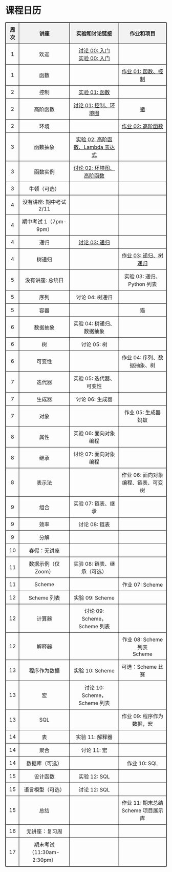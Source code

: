 <!DOCTYPE html>
<html lang="zh">
<head>
    <meta charset="UTF-8">
    <meta name="viewport" content="width=device-width, initial-scale=1.0">
    <title>课程日历</title>
    <style>
        table {
            width: 100%;
            border-collapse: collapse;
        }
        table, th, td {
            border: 1px solid black;
        }
        th, td {
            padding: 8px;
            text-align: center;
        }
        th {
            background-color: #f2f2f2;
        }
    </style>
</head>
<body>
    <h1>课程日历</h1>
    <table>
        <thead>
            <tr>
                <th>周次</th>
                <th>讲座</th>
                <th>实验和讨论链接</th>
                <th>作业和项目</th>
            </tr>
        </thead>
        <tbody>
            <tr>
                <td>1</td>
                <td>欢迎</td>
                <td><a href="../discussions/disc00/index.html">讨论 00: 入门</a><br>
                <a href="../labs/lab00/index.html">实验 00: 入门</a></td>
                <td></td>
            </tr>
            <tr>
                <td>1</td>
                <td>函数</td>
                <td></td>
                <td><a href="../homeworks/homework01/index.html">作业 01: 函数、控制</a></td>
            </tr>
            <tr>
                <td>2</td>
                <td>控制</td>
                <td><a href="../labs/lab01/index.html">实验 01: 函数</a></td>
                <td></td>
            </tr>
            <tr>
                <td>2</td>
                <td>高阶函数</td>
                <td><a href="../discussions/disc01/index.html">讨论 01: 控制、环境图</a></td>
                <td><a href="../projects/hog/index.html">猪</a></td>
            </tr>
            <tr>
                <td>2</td>
                <td>环境</td>
                <td></td>
                <td><a href="../homeworks/homework02/index.html">作业 02: 高阶函数</a></td>
            </tr>
            <tr>
                <td>3</td>
                <td>函数抽象</td>
                <td><a href="../labs/lab02/index.html">实验 02: 高阶函数、Lambda 表达式</a></td>
                <td></td>
            </tr>
            <tr>
                <td>3</td>
                <td>函数实例</td>
                <td><a href="../discussions/disc01/index.html">讨论 02: 环境图、高阶函数</a></td>
                <td></td>
            </tr>
            <tr>
                <td>3</td>
                <td>牛顿（可选）</td>
                <td></td>
                <td></td>
            </tr>
            <tr>
                <td>4</td>
                <td>没有讲座: 期中考试 2/11</td>
                <td></td>
                <td></td>
            </tr>
            <tr>
                <td>4</td>
                <td>期中考试 1（7pm-9pm）</td>
                <td></td>
                <td></td>
            </tr>
            <tr>
                <td>4</td>
                <td>递归</td>
                <td><a href="../discussions/disc03/index.html">讨论 03: 递归</a></td>
                <td></td>
            </tr>
            <tr>
                <td>4</td>
                <td>树递归</td>
                <td></td>
                <td><a href="../homeworks/homework03/index.html">作业 03: 递归、树递归</a></td>
            </tr>
            <tr>
                <td>5</td>
                <td>没有讲座: 总统日</td>
                <td></td>
                <td>实验 03: 递归、Python 列表</td>
            </tr>
            <tr>
                <td>5</td>
                <td>序列</td>
                <td>讨论 04: 树递归</td>
                <td></td>
            </tr>
            <tr>
                <td>5</td>
                <td>容器</td>
                <td></td>
                <td>猫</td>
            </tr>
            <tr>
                <td>6</td>
                <td>数据抽象</td>
                <td>实验 04: 树递归、数据抽象</td>
                <td></td>
            </tr>
            <tr>
                <td>6</td>
                <td>树</td>
                <td>讨论 05: 树</td>
                <td></td>
            </tr>
            <tr>
                <td>6</td>
                <td>可变性</td>
                <td></td>
                <td>作业 04: 序列、数据抽象、树</td>
            </tr>
            <tr>
                <td>7</td>
                <td>迭代器</td>
                <td>实验 05: 迭代器、可变性</td>
                <td></td>
            </tr>
            <tr>
                <td>7</td>
                <td>生成器</td>
                <td>讨论 06: 生成器</td>
                <td></td>
            </tr>
            <tr>
                <td>7</td>
                <td>对象</td>
                <td></td>
                <td>作业 05: 生成器<br>蚂蚁</td>
            </tr>
            <tr>
                <td>8</td>
                <td>属性</td>
                <td>实验 06: 面向对象编程</td>
                <td></td>
            </tr>
            <tr>
                <td>8</td>
                <td>继承</td>
                <td>讨论 07: 面向对象编程</td>
                <td></td>
            </tr>
            <tr>
                <td>8</td>
                <td>表示法</td>
                <td></td>
                <td>作业 06: 面向对象编程、链表、可变树</td>
            </tr>
            <tr>
                <td>9</td>
                <td>组合</td>
                <td>实验 07: 链表、继承</td>
                <td></td>
            </tr>
            <tr>
                <td>9</td>
                <td>效率</td>
                <td>讨论 08: 链表</td>
                <td></td>
            </tr>
            <tr>
                <td>9</td>
                <td>分解</td>
                <td></td>
                <td></td>
            </tr>
            <tr>
                <td>10</td>
                <td>春假：无讲座</td>
                <td></td>
                <td></td>
            </tr>
            <tr>
                <td>11</td>
                <td>数据示例（仅 Zoom）</td>
                <td>实验 08: 链表、继承（可选）</td>
                <td></td>
            </tr>
            <tr>
                <td>11</td>
                <td>Scheme</td>
                <td></td>
                <td>作业 07: Scheme</td>
            </tr>
            <tr>
                <td>12</td>
                <td>Scheme 列表</td>
                <td>实验 09: Scheme</td>
                <td></td>
            </tr>
            <tr>
                <td>12</td>
                <td>计算器</td>
                <td>讨论 09: Scheme，Scheme 列表</td>
                <td></td>
            </tr>
            <tr>
                <td>12</td>
                <td>解释器</td>
                <td></td>
                <td>作业 08: Scheme 列表<br>Scheme</td>
            </tr>
            <tr>
                <td>13</td>
                <td>程序作为数据</td>
                <td>实验 10: Scheme</td>
                <td>可选：Scheme 比赛</td>
            </tr>
            <tr>
                <td>13</td>
                <td>宏</td>
                <td>讨论 10: Scheme，Scheme 列表</td>
                <td></td>
            </tr>
            <tr>
                <td>13</td>
                <td>SQL</td>
                <td></td>
                <td>作业 09: 程序作为数据，宏</td>
            </tr>
            <tr>
                <td>14</td>
                <td>表</td>
                <td>实验 11: 解释器</td>
                <td></td>
            </tr>
            <tr>
                <td>14</td>
                <td>聚合</td>
                <td>讨论 11: 宏</td>
                <td></td>
            </tr>
            <tr>
                <td>14</td>
                <td>数据库（可选）</td>
                <td></td>
                <td>作业 10: SQL</td>
            </tr>
            <tr>
                <td>15</td>
                <td>设计函数</td>
                <td>实验 12: SQL</td>
                <td></td>
            </tr>
            <tr>
                <td>15</td>
                <td>语言模型（可选）</td>
                <td>讨论 12: SQL</td>
                <td></td>
            </tr>
            <tr>
                <td>15</td>
                <td>总结</td>
                <td></td>
                <td>作业 11: 期末总结<br>Scheme 项目展示库</td>
            </tr>
            <tr>
                <td>16</td>
                <td>无讲座：复习周</td>
                <td></td>
                <td></td>
            </tr>
            <tr>
                <td>17</td>
                <td>期末考试（11:30am-2:30pm）</td>
                <td></td>
                <td></td>
            </tr>
        </tbody>
    </table>
</body>
</html>
